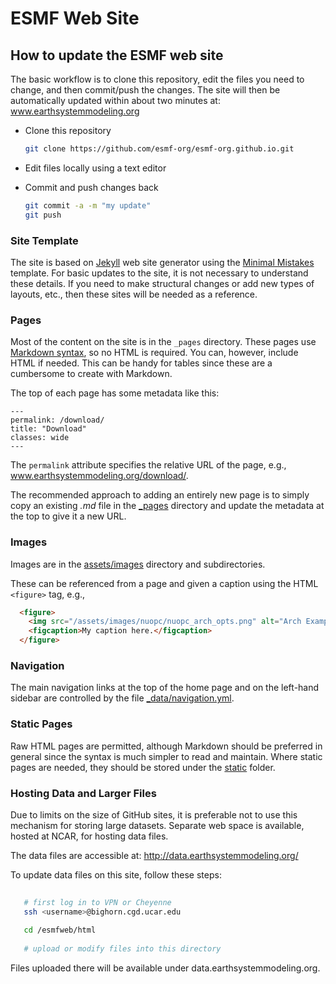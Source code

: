 # ESMF Web Site


## How to update the ESMF web site

The basic workflow is to clone this repository, edit the files you need to change,
and then commit/push the changes.  The site will then be automatically updated within 
about two minutes at: www.earthsystemmodeling.org

- Clone this repository
  
  ```bash
  git clone https://github.com/esmf-org/esmf-org.github.io.git
  ```

- Edit files locally using a text editor
- Commit and push changes back

  ```bash
  git commit -a -m "my update"
  git push
  ```

### Site Template

The site is based on [Jekyll](https://jekyllrb.com/docs/github-pages/) 
web site generator using the [Minimal Mistakes](https://mmistakes.github.io/minimal-mistakes/) 
template.  For basic updates to the site, it is not necessary to understand
these details.  If you need to make structural changes or add new types of
layouts, etc., then these sites will be needed as a reference.

### Pages

Most of the content on the site is in the `_pages` directory.  These
pages use [Markdown syntax](https://www.markdownguide.org/cheat-sheet/), 
so no HTML is required.  You can, however,
include HTML if needed.  This can be handy for tables since these are
a cumbersome to create with Markdown.

The top of each page has some metadata like this:
   ```
   ---
   permalink: /download/
   title: "Download"
   classes: wide
   ---
   ```
The `permalink` attribute specifies the relative URL of the page, e.g., www.earthsystemmodeling.org/download/.

The recommended approach to adding an entirely new page is to simply copy an existing *.md* file
in the [_pages](https://github.com/esmf-org/esmf-org.github.io/tree/master/_pages) directory and update the metadata at the top to give it a new URL.

### Images

Images are in the [assets/images](https://github.com/esmf-org/esmf-org.github.io/tree/master/assets/images)
directory and subdirectories.

These can be referenced from a page and given a caption using the HTML `<figure>` tag, e.g.,
  
  ```html
    <figure>
      <img src="/assets/images/nuopc/nuopc_arch_opts.png" alt="Arch Example"/>
      <figcaption>My caption here.</figcaption>
    </figure>
  ```

### Navigation

The main navigation links at the top of the home page and on the left-hand sidebar are controlled
by the file [_data/navigation.yml](https://github.com/esmf-org/esmf-org.github.io/blob/master/_data/navigation.yml).

### Static Pages

Raw HTML pages are permitted, although Markdown should be preferred in general since the syntax
is much simpler to read and maintain.  Where static pages are needed, they should be stored
under the [static](https://github.com/esmf-org/esmf-org.github.io/tree/master/static) folder.

### Hosting Data and Larger Files

Due to limits on the size of GitHub sites, it is preferable not to use this mechanism for
storing large datasets.  Separate web space is available, hosted at NCAR, for hosting
data files.

The data files are accessible at:
http://data.earthsystemmodeling.org/

To update data files on this site, follow these steps:

```bash
   
   # first log in to VPN or Cheyenne
   ssh <username>@bighorn.cgd.ucar.edu
   
   cd /esmfweb/html
   
   # upload or modify files into this directory
```

Files uploaded there will be available under data.earthsystemmodeling.org.
   
   



